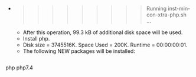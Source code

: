 * >>>>>>>>> Running inst-min-con-xtra-php.sh ...
  * After this operation, 99.3 kB of additional disk space will be used.
  * Install php.
  * Disk size = 3745516K. Space Used = 200K. Runtime = 00:00:00:01.
  * The following NEW packages will be installed:
  ```bash
php php7.4
  ```
